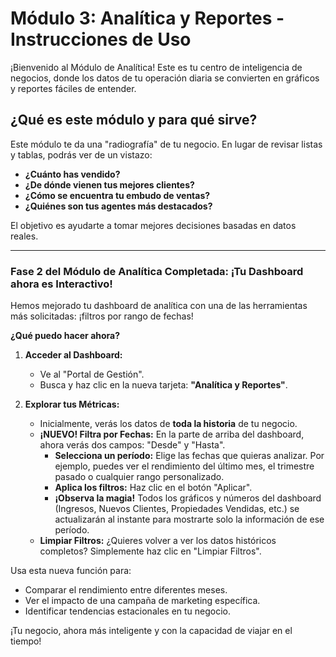 # Módulo 3: Analítica y Reportes - Instrucciones de Uso

¡Bienvenido al Módulo de Analítica! Este es tu centro de inteligencia de negocios, donde los datos de tu operación diaria se convierten en gráficos y reportes fáciles de entender.

## ¿Qué es este módulo y para qué sirve?

Este módulo te da una "radiografía" de tu negocio. En lugar de revisar listas y tablas, podrás ver de un vistazo:
-   **¿Cuánto has vendido?**
-   **¿De dónde vienen tus mejores clientes?**
-   **¿Cómo se encuentra tu embudo de ventas?**
-   **¿Quiénes son tus agentes más destacados?**

El objetivo es ayudarte a tomar mejores decisiones basadas en datos reales.

---

### **Fase 2 del Módulo de Analítica Completada: ¡Tu Dashboard ahora es Interactivo!**

Hemos mejorado tu dashboard de analítica con una de las herramientas más solicitadas: ¡filtros por rango de fechas!

**¿Qué puedo hacer ahora?**

1.  **Acceder al Dashboard:**
    -   Ve al "Portal de Gestión".
    -   Busca y haz clic en la nueva tarjeta: **"Analítica y Reportes"**.

2.  **Explorar tus Métricas:**
    -   Inicialmente, verás los datos de **toda la historia** de tu negocio.
    -   **¡NUEVO! Filtra por Fechas:** En la parte de arriba del dashboard, ahora verás dos campos: "Desde" y "Hasta".
        -   **Selecciona un período:** Elige las fechas que quieras analizar. Por ejemplo, puedes ver el rendimiento del último mes, el trimestre pasado o cualquier rango personalizado.
        -   **Aplica los filtros:** Haz clic en el botón "Aplicar".
        -   **¡Observa la magia!** Todos los gráficos y números del dashboard (Ingresos, Nuevos Clientes, Propiedades Vendidas, etc.) se actualizarán al instante para mostrarte solo la información de ese período.
    -   **Limpiar Filtros:** ¿Quieres volver a ver los datos históricos completos? Simplemente haz clic en "Limpiar Filtros".

Usa esta nueva función para:
-   Comparar el rendimiento entre diferentes meses.
-   Ver el impacto de una campaña de marketing específica.
-   Identificar tendencias estacionales en tu negocio.

¡Tu negocio, ahora más inteligente y con la capacidad de viajar en el tiempo!